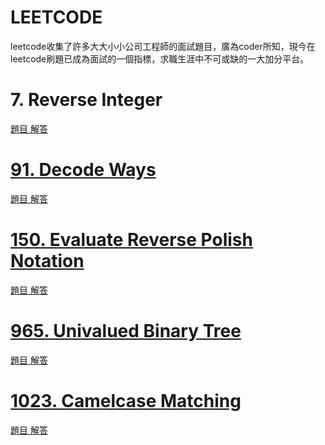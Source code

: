 # LEETCODE
leetcode收集了許多大大小小公司工程師的面試題目，廣為coder所知，現今在leetcode刷題已成為面試的一個指標，求職生涯中不可或缺的一大加分平台。





# 7. Reverse Integer
<a href='https://leetcode.com/problems/reverse-integer/'>題目
<a href='https://github.com/yen880405/yenlin/blob/master/leetcode/7_Reverse%20Integer_06170233.py'>解答

# 91. Decode Ways
<a href='https://leetcode.com/problems/decode-ways/'>題目
<a href='https://github.com/yen880405/yenlin/blob/master/leetcode/91_Decode%20Ways_06170233.py'>解答

# 150. Evaluate Reverse Polish Notation
<a href='https://leetcode.com/problems/evaluate-reverse-polish-notation/'>題目
<a href='https://github.com/yen880405/yenlin/blob/master/leetcode/150_Evaluate%20Reverse%20Polish%20Notation_06170233.py'>解答

# 965. Univalued Binary Tree
<a href='https://leetcode.com/problems/univalued-binary-tree/'>題目
<a href='https://github.com/yen880405/yenlin/blob/master/leetcode/965_Univalued%20Binary%20Tree_06170233.py'>解答

# 1023. Camelcase Matching
<a href='https://leetcode.com/problems/camelcase-matching/'>題目
<a href='https://github.com/yen880405/yenlin/blob/master/leetcode/1023_Camelcase%20Matching_06170233.py'>解答
